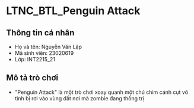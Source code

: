 # LTNC_BTL_Penguin Attack
## **Thông tin cá nhân**
- Họ và tên: Nguyễn Văn Lập
- Mã sinh viên: 23020619
- Lớp: INT2215_21
## **Mô tả trò chơi**
- "Penguin Attack" là một trò chơi xoay quanh một chú chim cánh cụt vô tình bị rơi vào vùng đất nơi mà zombie đang thống trị
